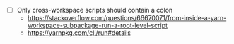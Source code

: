 - [ ] Only cross-workspace scripts should contain a colon
  - https://stackoverflow.com/questions/66670071/from-inside-a-yarn-workspace-subpackage-run-a-root-level-script
  - https://yarnpkg.com/cli/run#details